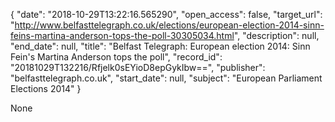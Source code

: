 {
  "date": "2018-10-29T13:22:16.565290", 
  "open_access": false, 
  "target_url": "http://www.belfasttelegraph.co.uk/elections/european-election-2014-sinn-feins-martina-anderson-tops-the-poll-30305034.html", 
  "description": null, 
  "end_date": null, 
  "title": "Belfast Telegraph: European election 2014: Sinn Fein's Martina Anderson tops the poll", 
  "record_id": "20181029T132216/Rfjelk0sEYioD8epGykIbw==", 
  "publisher": "belfasttelegraph.co.uk", 
  "start_date": null, 
  "subject": "European Parliament Elections 2014"
}

None